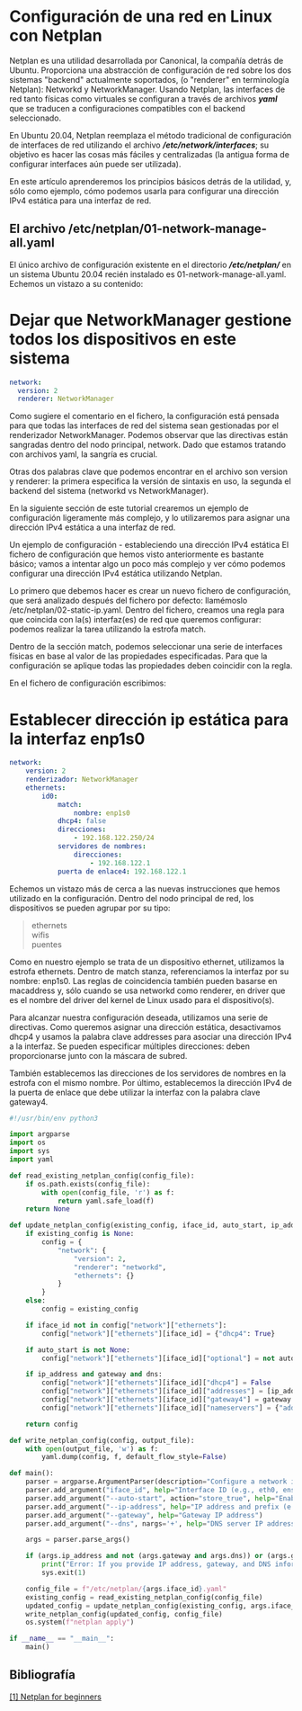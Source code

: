 # Configuración de una red en Linux con Netplan

Netplan es una utilidad desarrollada por Canonical, la compañía detrás de Ubuntu. Proporciona una abstracción de configuración de red sobre los dos sistemas "backend" actualmente soportados, (o "renderer" en terminología Netplan): Networkd y NetworkManager. Usando Netplan, las interfaces de red tanto físicas como virtuales se configuran a través de archivos ***yaml*** que se traducen a configuraciones compatibles con el backend seleccionado.

En Ubuntu 20.04, Netplan reemplaza el método tradicional de configuración de interfaces de red utilizando el archivo ***/etc/network/interfaces***; su objetivo es hacer las cosas más fáciles y centralizadas (la antigua forma de configurar interfaces aún puede ser utilizada).   

En este artículo aprenderemos los principios básicos detrás de la utilidad, y, sólo como ejemplo, cómo podemos usarla para configurar una dirección IPv4 estática para una interfaz de red.

## El archivo /etc/netplan/01-network-manage-all.yaml
El único archivo de configuración existente en el directorio ***/etc/netplan/***  en un sistema Ubuntu 20.04 recién instalado es 01-network-manage-all.yaml. Echemos un vistazo a su contenido:

# Dejar que NetworkManager gestione todos los dispositivos en este sistema
```yml
network:
  version: 2
  renderer: NetworkManager
```

Como sugiere el comentario en el fichero, la configuración está pensada para que todas las interfaces de red del sistema sean gestionadas por el renderizador NetworkManager. Podemos observar que las directivas están sangradas dentro del nodo principal, network. Dado que estamos tratando con archivos yaml, la sangría es crucial.

Otras dos palabras clave que podemos encontrar en el archivo son version y renderer: la primera especifica la versión de sintaxis en uso, la segunda el backend del sistema (networkd vs NetworkManager).

En la siguiente sección de este tutorial crearemos un ejemplo de configuración ligeramente más complejo, y lo utilizaremos para asignar una dirección IPv4 estática a una interfaz de red.

Un ejemplo de configuración - estableciendo una dirección IPv4 estática
El fichero de configuración que hemos visto anteriormente es bastante básico; vamos a intentar algo un poco más complejo y ver cómo podemos configurar una dirección IPv4 estática utilizando Netplan.

Lo primero que debemos hacer es crear un nuevo fichero de configuración, que será analizado después del fichero por defecto: llamémoslo /etc/netplan/02-static-ip.yaml. Dentro del fichero, creamos una regla para que coincida con la(s) interfaz(es) de red que queremos configurar: podemos realizar la tarea utilizando la estrofa match.

Dentro de la sección match, podemos seleccionar una serie de interfaces físicas en base al valor de las propiedades especificadas. Para que la configuración se aplique todas las propiedades deben coincidir con la regla.

En el fichero de configuración escribimos:

# Establecer dirección ip estática para la interfaz enp1s0
```yml
network:
    version: 2
    renderizador: NetworkManager
    ethernets:
        id0:
            match:
                nombre: enp1s0
            dhcp4: false
            direcciones:
                - 192.168.122.250/24
            servidores de nombres:
                direcciones:
                    - 192.168.122.1
            puerta de enlace4: 192.168.122.1
```
Echemos un vistazo más de cerca a las nuevas instrucciones que hemos utilizado en la configuración. Dentro del nodo principal de red, los dispositivos se pueden agrupar por su tipo:  

> ethernets  
 wifis  
 puentes  

Como en nuestro ejemplo se trata de un dispositivo ethernet, utilizamos la estrofa ethernets. Dentro de match stanza, referenciamos la interfaz por su nombre: enp1s0. Las reglas de coincidencia también pueden basarse en macaddress y, sólo cuando se usa networkd como renderer, en driver que es el nombre del driver del kernel de Linux usado para el dispositivo(s).

Para alcanzar nuestra configuración deseada, utilizamos una serie de directivas. Como queremos asignar una dirección estática, desactivamos dhcp4 y usamos la palabra clave addresses para asociar una dirección IPv4 a la interfaz. Se pueden especificar múltiples direcciones: deben proporcionarse junto con la máscara de subred.

También establecemos las direcciones de los servidores de nombres en la estrofa con el mismo nombre. Por último, establecemos la dirección IPv4 de la puerta de enlace que debe utilizar la interfaz con la palabra clave gateway4.


```python
#!/usr/bin/env python3

import argparse
import os
import sys
import yaml

def read_existing_netplan_config(config_file):
    if os.path.exists(config_file):
        with open(config_file, 'r') as f:
            return yaml.safe_load(f)
    return None

def update_netplan_config(existing_config, iface_id, auto_start, ip_address, gateway, dns):
    if existing_config is None:
        config = {
            "network": {
                "version": 2,
                "renderer": "networkd",
                "ethernets": {}
            }
        }
    else:
        config = existing_config

    if iface_id not in config["network"]["ethernets"]:
        config["network"]["ethernets"][iface_id] = {"dhcp4": True}

    if auto_start is not None:
        config["network"]["ethernets"][iface_id]["optional"] = not auto_start

    if ip_address and gateway and dns:
        config["network"]["ethernets"][iface_id]["dhcp4"] = False
        config["network"]["ethernets"][iface_id]["addresses"] = [ip_address]
        config["network"]["ethernets"][iface_id]["gateway4"] = gateway
        config["network"]["ethernets"][iface_id]["nameservers"] = {"addresses": dns}

    return config

def write_netplan_config(config, output_file):
    with open(output_file, 'w') as f:
        yaml.dump(config, f, default_flow_style=False)

def main():
    parser = argparse.ArgumentParser(description="Configure a network interface on a Linux machine.")
    parser.add_argument("iface_id", help="Interface ID (e.g., eth0, ens3, etc.)")
    parser.add_argument("--auto-start", action="store_true", help="Enable auto-start for the interface")
    parser.add_argument("--ip-address", help="IP address and prefix (e.g., 192.168.1.10/24)")
    parser.add_argument("--gateway", help="Gateway IP address")
    parser.add_argument("--dns", nargs='+', help="DNS server IP addresses")

    args = parser.parse_args()

    if (args.ip_address and not (args.gateway and args.dns)) or (args.gateway and not (args.ip_address and args.dns)) or (args.dns and not (args.ip_address and args.gateway)):
        print("Error: If you provide IP address, gateway, and DNS information, all three values must be specified.")
        sys.exit(1)

    config_file = f"/etc/netplan/{args.iface_id}.yaml"
    existing_config = read_existing_netplan_config(config_file)
    updated_config = update_netplan_config(existing_config, args.iface_id, args.auto_start, args.ip_address, args.gateway, args.dns)
    write_netplan_config(updated_config, config_file)
    os.system(f"netplan apply")

if __name__ == "__main__":
    main()

```



## Bibliografía

[[1] Netplan for beginners ](https://linuxconfig.org/netplan-network-configuration-tutorial-for-beginners) 
